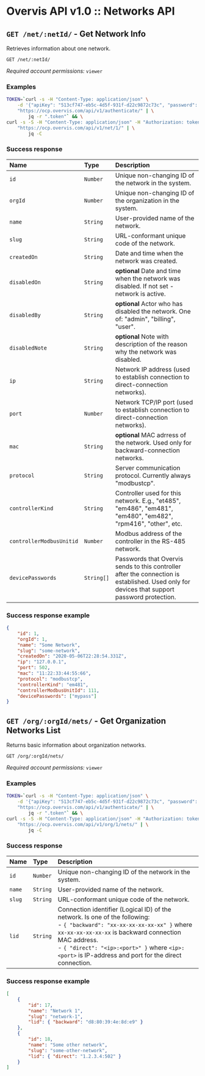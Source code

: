 # Overvis API v1.0 :: Networks API

## <a name='Get-Network-Info'></a> `GET /net/:netId/` - Get Network Info

Retrieves information about one network.

```
GET /net/:netId/
```
*Required account permissions:* `viewer`

### Examples

```bash
TOKEN=`curl -s -H "Content-Type: application/json" \
    -d '{"apiKey": "513cf747-eb5c-4d5f-931f-d22c9872c73c", "password": "DCdcSLmkoZkU5zGI9gpInDbo" }' \
    "https://ocp.overvis.com/api/v1/authenticate/" | \
        jq -r ".token"` && \
curl -s -S -H "Content-Type: application/json" -H "Authorization: token $TOKEN" \
    "https://ocp.overvis.com/api/v1/net/1/" | \
        jq -C
```

### Success response

| Name     | Type       | Description                           |
|:---------|:-----------|:--------------------------------------|
| `id` | `Number` | Unique non-changing ID of the network in the system. |
| `orgId` | `Number` | Unique non-changing ID of the organization in the system. |
| `name` | `String` | User-provided name of the network. |
| `slug` | `String` | URL-conformant unique code of the network. |
| `createdOn` | `String` | Date and time when the network was created. |
| `disabledOn` | `String` | **optional** Date and time when the network was disabled. If not set - network is active. |
| `disabledBy` | `String` | **optional** Actor who has disabled the network. One of: "admin", "billing", "user". |
| `disabledNote` | `String` | **optional** Note with description of the reason why the network was disabled. |
| `ip` | `String` | Network IP address (used to establish connection to direct-connection networks). |
| `port` | `Number` | Network TCP/IP port (used to establish connection to direct-connection networks). |
| `mac` | `String` | **optional** MAC adrress of the network. Used only for backward-connection networks. |
| `protocol` | `String` | Server communication protocol. Currently always "modbustcp". |
| `controllerKind` | `String` | Controller used for this network. E.g., "et485", "em486", "em481", "em480", "em482", "rpm416", "other", etc. |
| `controllerModbusUnitid` | `Number` | Modbus address of the controller in the RS-485 network. |
| `devicePasswords` | `String[]` | Passwords that Overvis sends to this controller after the connection is established. Used only for devices that support password protection. |

### Success response example

```json
{
    "id": 1,
    "orgId": 1,
    "name": "Some Network",
    "slug": "some-network",
    "createdOn": "2020-05-06T22:28:54.331Z",
    "ip": "127.0.0.1",
    "port": 502,
    "mac": "11:22:33:44:55:66",
    "protocol": "modbustcp",
    "controllerKind": "em481",
    "controllerModbusUnitId": 111,
    "devicePasswords": ["mypass"]
}
```


## <a name='Get-Organization-Networks-List'></a> `GET /org/:orgId/nets/` - Get Organization Networks List

Returns basic information about organization networks.

```
GET /org/:orgId/nets/
```
*Required account permissions:* `viewer`

### Examples

```bash
TOKEN=`curl -s -H "Content-Type: application/json" \
    -d '{"apiKey": "513cf747-eb5c-4d5f-931f-d22c9872c73c", "password": "DCdcSLmkoZkU5zGI9gpInDbo" }' \
    "https://ocp.overvis.com/api/v1/authenticate/" | \
        jq -r ".token"` && \
curl -s -S -H "Content-Type: application/json" -H "Authorization: token $TOKEN" \
    "https://ocp.overvis.com/api/v1/org/1/nets/" | \
        jq -C
```

### Success response

| Name     | Type       | Description                           |
|:---------|:-----------|:--------------------------------------|
| `id` | `Number` | Unique non-changing ID of the network in the system. |
| `name` | `String` | User-provided name of the network. |
| `slug` | `String` | URL-conformant unique code of the network. |
| `lid` | `String` | Connection identifier (Logical ID) of the network. Is one of the following:<br> - `{ "backward": "xx-xx-xx-xx-xx-xx" }` where `xx-xx-xx-xx-xx-xx` is backward connection MAC address.<br> - `{ "direct": "<ip>:<port>" }` where `<ip>:<port>` is IP-address and port for the direct connection. |

### Success response example

```json
[
    {
        "id": 17,
        "name": "Network 1",
        "slug": "network-1",
        "lid": { "backward": "d8:80:39:4e:8d:e9" }
    },
    {
        "id": 18,
        "name": "Some other network",
        "slug": "some-other-network",
        "lid": { "direct": "1.2.3.4:502" }
    }
]
```


